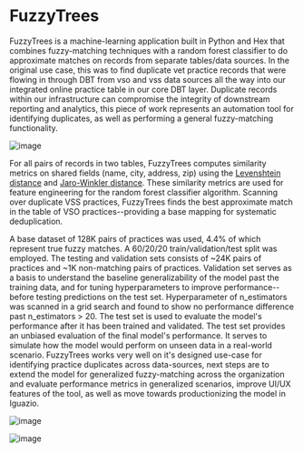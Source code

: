 # FuzzyTrees
FuzzyTrees is a machine-learning application built in Python and Hex that combines fuzzy-matching techniques with a random forest classifier to do approximate matches on records from separate tables/data sources. In the original use case, this was to find duplicate vet practice records that were flowing in through DBT from vso and vss data sources all the way into our integrated online practice table in our core DBT layer. Duplicate records within our infrastructure can compromise the integrity of downstream reporting and analytics, this piece of work represents an automation tool for identifying duplicates, as well as performing a general fuzzy-matching functionality.

![image](https://github.com/user-attachments/assets/14acbb26-73f4-4ffd-b4ec-5240f2a0896e)

For all pairs of records in two tables, FuzzyTrees computes similarity metrics on shared fields (name, city, address, zip) using the <a href='https://en.wikipedia.org/wiki/Levenshtein_distance'>Levenshtein distance</a> and <a href='https://en.wikipedia.org/wiki/Jaro%E2%80%93Winkler_distance'>Jaro-Winkler distance</a>. These similarity metrics are 
used for feature engineering for the random forest classifier algorithm. Scanning over duplicate VSS practices, FuzzyTrees finds the best approximate match in the table of VSO practices--providing a base mapping for systematic deduplication. 

A base dataset of 128K pairs of practices was used, 4.4% of which represent true fuzzy matches. A 60/20/20 train/validation/test split was employed. The testing and validation sets consists of ~24K pairs of practices and ~1K non-matching pairs of practices. Validation set serves as a basis to understand the baseline generalizability of the model past the training data, and for tuning hyperparameters to improve performance--before testing predictions on the test set. Hyperparameter of n_estimators was scanned in a grid search and found to show no performance difference past n_estimators > 20. The test set is used to evaluate the model's performance after it has been trained and validated. The test set provides an unbiased evaluation of the final model's performance. It serves to simulate how the model would perform on unseen data in a real-world scenario. FuzzyTrees works very well on it's designed use-case for identifying practice duplicates across data-sources, next steps are to extend the model for generalized fuzzy-matching across the organization and evaluate performance metrics in generalized scenarios, improve UI/UX features of the tool, as well as move towards productionizing the model in Iguazio. 


![image](https://github.com/user-attachments/assets/7b93cc79-6190-4a97-b09e-bb2d3d710b80)

![image](https://github.com/user-attachments/assets/877b911d-ca0c-4947-baf2-a6b2237b1825)
